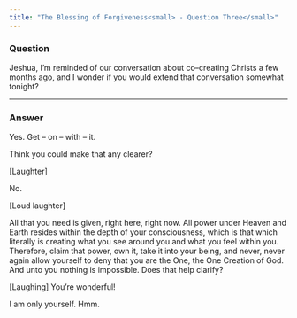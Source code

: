 ```yaml
---
title: "The Blessing of Forgiveness<small> - Question Three</small>"
---
```


### Question

Jeshua, I’m reminded of our conversation about co&ndash;creating Christs
a few months ago, and I wonder if you would extend that conversation
somewhat tonight?

---

### Answer

Yes. Get &ndash; on &ndash; with &ndash; it.

<div markdown="1" class="well person">
Think you could make that any clearer?
</div> 

[Laughter]

No.

[Loud laughter]

All that you need is given, right here, right now. All power under Heaven and Earth
resides within the depth of your consciousness, which is that which literally is creating
what you see around you and what you feel within you. Therefore, claim that power,
own it, take it into your being, and never, never again allow yourself to deny that you
are the One, the One Creation of God. And unto you nothing is impossible. Does that
help clarify?

[Laughing] You’re wonderful!

I am only yourself. Hmm.


